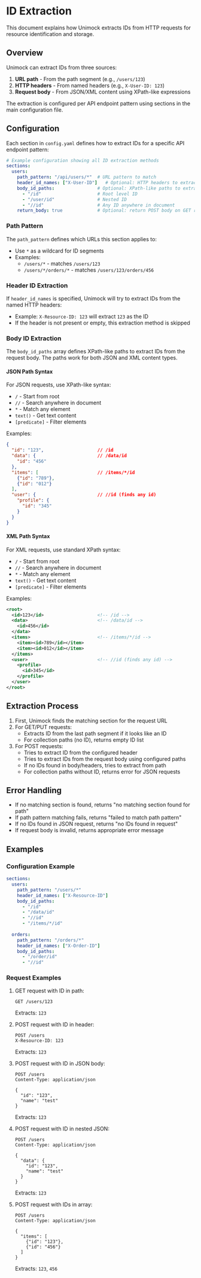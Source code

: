 # ID Extraction

This document explains how Unimock extracts IDs from HTTP requests for resource identification and storage.

## Overview

Unimock can extract IDs from three sources:
1. **URL path** - From the path segment (e.g., `/users/123`)
2. **HTTP headers** - From named headers (e.g., `X-User-ID: 123`)
3. **Request body** - From JSON/XML content using XPath-like expressions

The extraction is configured per API endpoint pattern using sections in the main configuration file.

## Configuration

Each section in `config.yaml` defines how to extract IDs for a specific API endpoint pattern:

```yaml
# Example configuration showing all ID extraction methods
sections:
  users:
    path_pattern: "/api/users/*"  # URL pattern to match
    header_id_names: ["X-User-ID"]   # Optional: HTTP headers to extract ID from
    body_id_paths:                # Optional: XPath-like paths to extract IDs from request body
      - "/id"                     # Root level ID
      - "/user/id"                # Nested ID
      - "//id"                    # Any ID anywhere in document
    return_body: true             # Optional: return POST body on GET requests
```

### Path Pattern

The `path_pattern` defines which URLs this section applies to:
- Use `*` as a wildcard for ID segments
- Examples:
  - `/users/*` - matches `/users/123`
  - `/users/*/orders/*` - matches `/users/123/orders/456`

### Header ID Extraction

If `header_id_names` is specified, Unimock will try to extract IDs from the named HTTP headers:
- Example: `X-Resource-ID: 123` will extract `123` as the ID
- If the header is not present or empty, this extraction method is skipped

### Body ID Extraction

The `body_id_paths` array defines XPath-like paths to extract IDs from the request body. The paths work for both JSON and XML content types.

#### JSON Path Syntax

For JSON requests, use XPath-like syntax:
- `/` - Start from root
- `//` - Search anywhere in document
- `*` - Match any element
- `text()` - Get text content
- `[predicate]` - Filter elements

Examples:
```json
{
  "id": "123",                    // /id
  "data": {                       // /data/id
    "id": "456"
  },
  "items": [                      // /items/*/id
    {"id": "789"},
    {"id": "012"}
  ],
  "user": {                       // //id (finds any id)
    "profile": {
      "id": "345"
    }
  }
}
```

#### XML Path Syntax

For XML requests, use standard XPath syntax:
- `/` - Start from root
- `//` - Search anywhere in document
- `*` - Match any element
- `text()` - Get text content
- `[predicate]` - Filter elements

Examples:
```xml
<root>
  <id>123</id>                    <!-- /id -->
  <data>                          <!-- /data/id -->
    <id>456</id>
  </data>
  <items>                         <!-- /items/*/id -->
    <item><id>789</id></item>
    <item><id>012</id></item>
  </items>
  <user>                          <!-- //id (finds any id) -->
    <profile>
      <id>345</id>
    </profile>
  </user>
</root>
```

## Extraction Process

1. First, Unimock finds the matching section for the request URL
2. For GET/PUT requests:
   - Extracts ID from the last path segment if it looks like an ID
   - For collection paths (no ID), returns empty ID list
3. For POST requests:
   - Tries to extract ID from the configured header
   - Tries to extract IDs from the request body using configured paths
   - If no IDs found in body/headers, tries to extract from path
   - For collection paths without ID, returns error for JSON requests

## Error Handling

- If no matching section is found, returns "no matching section found for path"
- If path pattern matching fails, returns "failed to match path pattern"
- If no IDs found in JSON request, returns "no IDs found in request"
- If request body is invalid, returns appropriate error message

## Examples

### Configuration Example

```yaml
sections:
  users:
    path_pattern: "/users/*"
    header_id_names: ["X-Resource-ID"]
    body_id_paths:
      - "/id"
      - "/data/id"
      - "//id"
      - "/items/*/id"
  
  orders:
    path_pattern: "/orders/*"
    header_id_names: ["X-Order-ID"]
    body_id_paths:
      - "/order/id"
      - "//id"
```

### Request Examples

1. GET request with ID in path:
   ```
   GET /users/123
   ```
   Extracts: `123`

2. POST request with ID in header:
   ```
   POST /users
   X-Resource-ID: 123
   ```
   Extracts: `123`

3. POST request with ID in JSON body:
   ```
   POST /users
   Content-Type: application/json
   
   {
     "id": "123",
     "name": "test"
   }
   ```
   Extracts: `123`

4. POST request with ID in nested JSON:
   ```
   POST /users
   Content-Type: application/json
   
   {
     "data": {
       "id": "123",
       "name": "test"
     }
   }
   ```
   Extracts: `123`

5. POST request with IDs in array:
   ```
   POST /users
   Content-Type: application/json
   
   {
     "items": [
       {"id": "123"},
       {"id": "456"}
     ]
   }
   ```
   Extracts: `123`, `456` 
